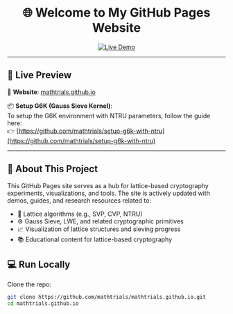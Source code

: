 <h1 align="center">🌐 Welcome to My GitHub Pages Website</h1>

<p align="center">
  <a href="https://mathtrials.github.io/">
    <img src="https://img.shields.io/badge/Live-Demo-blue?style=flat-square&logo=githubpages" alt="Live Demo">
  </a>
</p>

---

## 🚀 Live Preview

🔗 **Website**: [mathtrials.github.io](https://mathtrials.github.io/)

📦 **Setup G6K (Gauss Sieve Kernel)**:  
To setup the G6K environment with NTRU parameters, follow the guide here:  
👉 [https://github.com/mathtrials/setup-g6k-with-ntru](https://github.com/mathtrials/setup-g6k-with-ntru)

---

## 🧠 About This Project

This GitHub Pages site serves as a hub for lattice-based cryptography experiments, visualizations, and tools. The site is actively updated with demos, guides, and research resources related to:

- 🧮 Lattice algorithms (e.g., SVP, CVP, NTRU)
- ⚙️ Gauss Sieve, LWE, and related cryptographic primitives
- 📈 Visualization of lattice structures and sieving progress
- 📚 Educational content for lattice-based cryptography



## 💻 Run Locally

Clone the repo:

```bash
git clone https://github.com/mathtrials/mathtrials.github.io.git
cd mathtrials.github.io
```
